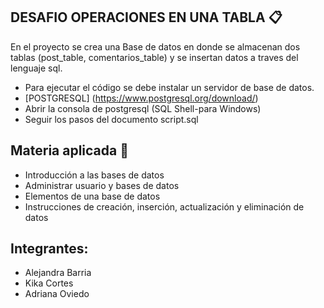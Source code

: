 ## DESAFIO OPERACIONES EN UNA TABLA 📋
En el proyecto se crea una Base de datos en donde se almacenan dos tablas (post_table, comentarios_table) y se insertan datos a traves del lenguaje sql.

- Para ejecutar el código se debe instalar un servidor de base de datos.
- [POSTGRESQL] (https://www.postgresql.org/download/)
- Abrir la consola de postgresql (SQL Shell-para Windows)
- Seguir los pasos del documento script.sql

## Materia aplicada 📝
- Introducción a las bases de datos
- Administrar usuario y bases de datos
- Elementos de una base de datos
- Instrucciones de creación, inserción, actualización y eliminación de datos

## Integrantes:
- Alejandra Barria
- Kika Cortes
- Adriana Oviedo 
